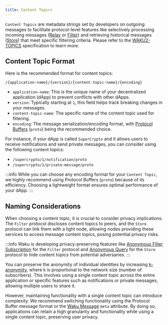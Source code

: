 ```yaml
---
title: Content Topics
---
```


`Content Topics` are metadata strings set by developers on outgoing messages to facilitate protocol-level features like selectively processing incoming messages ([Relay](/overview/concepts/protocols#relay) or [Filter](/overview/concepts/protocols#filter)) and retrieving historical messages ([Store](/overview/concepts/protocols#store)) that meet specific filtering criteria. Please refer to the [WAKU2-TOPICS](https://rfc.vac.dev/spec/23/#content-topics) specification to learn more.

## Content Topic Format

Here is the recommended format for content topics:

`/{application-name}/{version}/{content-topic-name}/{encoding}`

- `application-name`: This is the unique name of your decentralized application (dApp) to prevent conflicts with other dApps.
- `version`: Typically starting at `1`, this field helps track breaking changes in your messages.
- `content-topic-name`: The specific name of the content topic used for filtering.
- `encoding`: The message serialization/encoding format, with [Protocol Buffers](https://protobuf.dev/) (`proto`) being the recommended choice.

For instance, if your dApp is called `SuperCrypto` and it allows users to receive notifications and send private messages, you can consider using the following content topics:

- `/supercrypto/1/notification/proto`
- `/supercrypto/1/private-message/proto`

:::info
While you can choose any encoding format for your `Content Topic`, we highly recommend using Protocol Buffers (`proto`) because of its efficiency. Choosing a lightweight format ensures optimal performance of your dApp.
:::

## Naming Considerations

When choosing a content topic, it is crucial to consider privacy implications. The `Filter` protocol discloses content topics to peers, and the `Store` protocol can link them with a light node, allowing nodes providing these services to access message content topics, posing potential privacy risks.

:::info
Waku is developing privacy-preserving features like [Anonymous Filter Subscription](https://rfc.vac.dev/spec/12/#future-work) for the `Filter` protocol and [Anonymous Query](https://rfc.vac.dev/spec/13/#future-work) for the `Store` protocol to hide content topics from potential adversaries.
:::

You can preserve the anonymity of individual identities by increasing [k-anonymity](https://www.privitar.com/blog/k-anonymity-an-introduction/), where k is proportional to the network size (number of subscribers). This involves using a single content topic across the entire application or specific features such as notifications or private messages, allowing multiple users to share it.

However, maintaining functionality with a single content topic can introduce complexity. We recommend switching functionality using the Protocol Buffer message format or the [Waku Message](/overview/concepts/protocols#waku-message) `meta` attribute. By doing so, applications can retain a high granularity and functionality while using a single content topic, preserving user privacy.